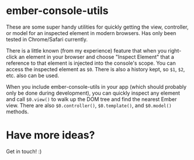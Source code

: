# ember-console-utils

These are some super handy utilities for quickly getting the view, controller, or model for an inspected element in modern browsers. Has only been tested in Chrome/Safari currently.

There is a little known (from my experience) feature that when you right-click an element in your browser and choose "Inspect Element" that a reference to that element is injected into the console's scope. You can access the inspected element as `$0`. There is also a history kept, so `$1`, `$2`, etc. also can be used.

When you include ember-console-utils in your app (which should probably only be done during development), you can quickly inspect any element and call `$0.view()` to walk up the DOM tree and find the nearest Ember view. There are also `$0.controller()`, `$0.template()`, and `$0.model()` methods.

# Have more ideas?

Get in touch! :)